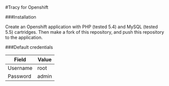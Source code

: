 #Tracy for Openshift

###Installation

Create an Openshift application with PHP (tested 5.4) and MySQL (tested 5.5) cartridges. Then make
a fork of this repository, and push this repository to the application.

###Default credentials

Field     | Value
--------- | ---------
Username  | root
Password  | admin
